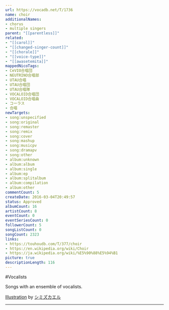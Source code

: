 ```yaml
---
url: https://vocadb.net/T/1736
name: choir
additionalNames: 
- chorus
- multiple singers
parent: "[[parentless]]"
related:
- "[[carol]]"
- "[[changed-singer-count]]"
- "[[chorale]]"
- "[[voice-type]]"
- "[[awasetemita]]"
mappedNicoTags:
- CeVIO合唱団
- NEUTRINO合唱部
- UTAU合唱
- UTAU合唱団
- UTAU合唱隊
- VOCALOID合唱団
- VOCALOID合唱曲
- コーラス
- 合唱
newTargets:
- song:unspecified
- song:original
- song:remaster
- song:remix
- song:cover
- song:mashup
- song:musicpv
- song:dramapv
- song:other
- album:unknown
- album:album
- album:single
- album:ep
- album:splitalbum
- album:compilation
- album:other
commentCount: 5
createDate: 2016-03-04T20:49:57
status: Approved
albumCount: 16
artistCount: 8
eventCount: 0
eventSeriesCount: 0
followerCount: 5
songListCount: 0
songCount: 2323
links: 
- https://touhoudb.com/T/377/choir
- https://en.wikipedia.org/wiki/Choir
- https://ja.wikipedia.org/wiki/%E5%90%88%E5%94%B1
picture: true
descriptionLength: 116
---
```


#Vocalists

Songs with an ensemble of vocalists.

[Illustration](https://piapro.jp/t/RPYP) by [シミズカエル](https://piapro.jp/t/RPYP)

---

